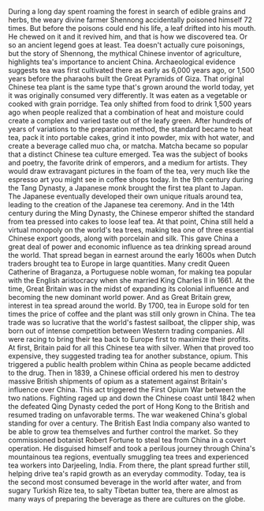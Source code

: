 During a long day spent roaming the forest in search of edible grains and herbs, the weary divine farmer Shennong accidentally poisoned himself 72 times. But before the poisons could end his life, a leaf drifted into his mouth. He chewed on it and it revived him, and that is how we discovered tea. Or so an ancient legend goes at least. Tea doesn't actually cure poisonings, but the story of Shennong, the mythical Chinese inventor  of agriculture, highlights tea's importance  to ancient China. Archaeological evidence suggests tea was first cultivated there as early as 6,000 years ago, or 1,500 years before the pharaohs built the Great Pyramids of Giza. That original Chinese tea plant is the same type that's grown  around the world today, yet it was originally consumed very differently. It was eaten as a vegetable or cooked with grain porridge. Tea only shifted from food to drink 1,500 years ago when people realized that a combination of heat and moisture could create a complex and varied taste out of the leafy green. After hundreds of years of variations to the preparation method, the standard became to heat tea, pack it into portable cakes, grind it into powder, mix with hot water, and create a beverage  called muo cha, or matcha. Matcha became so popular that a distinct Chinese tea culture emerged. Tea was the subject of books and poetry, the favorite drink of emperors, and a medium for artists. They would draw extravagant pictures in the foam of the tea, very much like the espresso art you might see in coffee shops today. In the 9th century  during the Tang Dynasty, a Japanese monk brought the first tea plant to Japan. The Japanese eventually developed their own unique rituals around tea, leading to the creation  of the Japanese tea ceremony. And in the 14th century  during the Ming Dynasty, the Chinese emperor  shifted the standard from tea pressed into cakes to loose leaf tea. At that point, China still held a virtual monopoly on the world's tea trees, making tea one of three  essential Chinese export goods, along with porcelain and silk. This gave China a great deal of power and economic influence as tea drinking spread around the world. That spread began in earnest around the early 1600s when Dutch traders brought tea to Europe in large quantities. Many credit Queen Catherine of Braganza, a Portuguese noble woman, for making tea popular with the English aristocracy when she married King Charles II in 1661. At the time, Great Britain was in the midst of expanding its colonial influence and becoming the new dominant world power. And as Great Britain grew, interest in tea spread around the world. By 1700, tea in Europe sold for ten times the price of coffee and the plant was still  only grown in China. The tea trade was so lucrative that the world's fastest sailboat,  the clipper ship, was born out of intense competition between Western trading companies. All were racing to bring their tea back to Europe first to maximize their profits. At first, Britain paid for all this Chinese tea with silver. When that proved too expensive, they suggested trading tea  for another substance, opium. This triggered a public health problem within China as people became addicted to the drug. Then in 1839, a Chinese official  ordered his men to destroy massive  British shipments of opium as a statement against  Britain's influence over China. This act triggered the First Opium War between the two nations. Fighting raged up and down  the Chinese coast until 1842 when the defeated Qing Dynasty ceded the port of Hong Kong to the British and resumed trading on unfavorable terms. The war weakened China's global standing for over a century. The British East India company also wanted to be able to grow tea themselves and further control the market. So they commissioned  botanist Robert Fortune to steal tea from China  in a covert operation. He disguised himself  and took a perilous journey through China's mountainous tea regions, eventually smuggling tea trees  and experienced tea workers into Darjeeling, India. From there,  the plant spread further still, helping drive tea's rapid growth as an everyday commodity. Today, tea is the second most consumed beverage in the world after water, and from sugary Turkish Rize tea, to salty Tibetan butter tea, there are almost as many ways of preparing the beverage as there are cultures on the globe. 